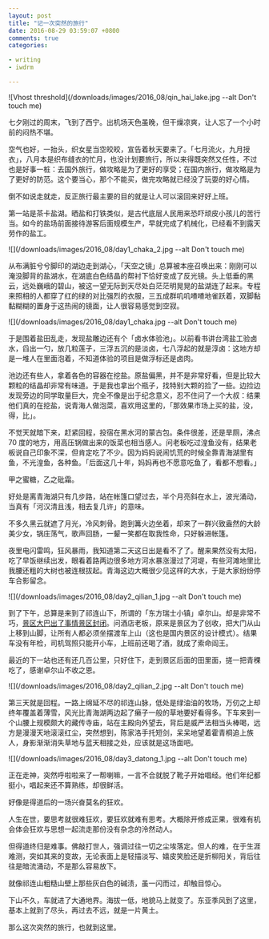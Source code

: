 ```yaml
---
layout: post
title: "记一次突然的旅行"
date: 2016-08-29 03:59:07 +0800
comments: true
categories:

- writing
- iwdrm

---
```


![Vhost threshold](/downloads/images/2016_08/qin_hai_lake.jpg --alt Don't touch me)

七夕刚过的周末，飞到了西宁。出机场天色虽晚，但干燥凉爽，让人忘了一个小时前的闷热不堪。

空气也好，一抬头，织女星当空皎皎，宣告着秋天要来了。「七月流火，九月授衣」，八月本是织布缝衣的忙月，也没计划要旅行，所以来得既突然又任性，不过也是好事一桩：去国外旅行，做攻略是为了更好的享受；在国内旅行，做攻略是为了更好的防范。这个要当心，那个不能买，做完攻略就已经没了玩耍的好心情。

倒不如说走就走，反正旅行最主要的目的就是让人可以滚回来好好上班。

第一站是茶卡盐湖。晒盐和打铁类似，是古代底层人民用来恐吓顽皮小孩儿的苦行当。如今的盐场前面接待游客后面规模生产，早就完成了机械化，已经看不到露天劳作的盐工。

![](/downloads/images/2016_08/day1_chaka_2.jpg --alt Don't touch me)

从布满脏兮兮脚印的湖边走到湖心，「天空之镜」总算被本座召唤出来：刚刚可以淹没脚背的盐湖水，在湖底白色结晶的帮衬下恰好变成了反光镜。头上低垂的黑云，远处巍峨的碧山，被这一望无际到天尽处白茫茫明晃晃的盐湖连了起来。专程来照相的人都穿了红的绿的对比强烈的衣服，三五成群叽叽喳喳地雀跃着，双脚黏黏糊糊的置身于这热闹的镜面，让人很容易感觉到空寂。

![](/downloads/images/2016_08/day1_chaka.jpg --alt Don't touch me)

于是围着盐田乱走，发现盐雕边还有个「卤水体验池」。以前看书讲台湾盐工验卤水，舀出一勺，放几粒莲子，三浮五沉的是淡卤，七八浮起的就是淳卤：这地方却是一堆人在里面泡着，不知道体验的项目是做浮标还是卤肉。

池边还有些人，拿着各色的容器在挖盐。原盐偏黑，并不是非常好看，但是比较大颗粒的结晶却非常有味道。于是我也拿出个瓶子，找特别大颗的捡了一些。边捡边发现旁边的同学取量巨大，完全不像是出于纪念意义，忍不住问了一个大叔：结果他们真的在挖盐，说青海人做泡菜，喜欢用这里的，「那效果市场上买的盐，没，得，比」。

不觉天就暗下来，赶紧回程，投宿在黑水河的蒙古包。条件很差，还是旱厕，沸点 70 度的地方，用高压锅做出来的饭菜也相当感人。问老板吃过湟鱼没有，结果老板说自己印象不深，但肯定吃了不少。因为妈妈说闹饥荒的时候全靠青海湖里有鱼，不光湟鱼，各种鱼。「后面这几十年，妈妈再也不愿意吃鱼了，看都不想看。」

甲之蜜糖，乙之砒霜。

好处是离青海湖只有几步路，站在帐篷口望过去，半个月亮斜在水上，波光涌动，当真有「河汉清且浅，相去复几许」的意味。

不多久黑云就遮了月光，冷风刺骨。跑到篝火边坐着，却来了一群兴致盎然的大龄美少女，锅庄荡气，歌声回肠，一颦一笑都在取我性命，只好躲进帐篷。

夜里电闪雷鸣，狂风暴雨，我知道第二天这日出是看不了了。醒来果然没有太阳，吃了早饭继续出发，眼看着路两边很多地方河水暴涨漫过了河堤，有些河滩地里比我腰还粗的大树也被连根拔起。青海这边大概很少见这样的大水，于是大家纷纷停车合影留念。

![](/downloads/images/2016_08/day2_qilian_1.jpg --alt Don't touch me)

到了下午，总算是来到了祁连山下，所谓的「东方瑞士小镇」卓尔山。却是非常不巧，[景区大巴出了事情景区封闭](http://baike.baidu.com/item/8%C2%B79%E5%8D%93%E5%B0%94%E5%B1%B1%E6%99%AF%E5%8C%BA%E8%A7%82%E5%85%89%E8%BD%A6%E4%BE%A7%E7%BF%BB%E4%BA%8B%E6%95%85)。问酒店老板，原来是景区为了创收，把大门从山上移到山脚，让所有人都必须坐摆渡车上山（这也是国内景区的设计模式）。结果车没有年检，司机驾照只能开小车，上班前还喝了酒，就成了索命阎王。

最近的下一站也还有还几百公里，只好住下，走到景区后面的田里面，搓一把青稞吃了，感谢卓尔山不收之恩。

![](/downloads/images/2016_08/day2_qilian_2.jpg --alt Don't touch me)

第三天就是回程。一路上绵延不尽的祁连山脉，低处是绿油油的牧场，万仞之上却终年覆盖着薄雪，风光比青海湖两边起了癞子一般的草地要好看得多。下车来到一个山腰上规模颇大的藏传寺庙，站在主殿向外望去，背后是威严法相当头棒喝，远方是漫漫天地滚滚红尘，突然想到，陈家洛手托短剑，呆呆地望着霍青桐追上族人，身影渐渐消失草地与蓝天相接之处，应该就是这场面吧。

![](/downloads/images/2016_08/day3_datong_1.jpg --alt Don't touch me)

正在走神，突然呼啦啦来了一帮喇嘛，一言不合就脱了靴子开始唱经。他们年纪都挺小，唱起来还不算熟练，却很鲜活。

好像是得道后的一场兴奋莫名的狂欢。

人生在世，要思考就很难狂欢，要狂欢就难有思考。大概除开修成正果，很难有机会体会狂欢与思想一起流走那份没有杂念的泠然动人。

但得道终归是难事。佛敲打世人，强调过往一切之尘埃落定。但人的难，在于生涯难测，突如其来的变故，无论表面上是轻描淡写、嬉皮笑脸还是折柳阳关，背后往往是暗流涌动，不是那么容易放下。

就像祁连山粗糙山壁上那些灰白色的碱渍，虽一闪而过，却触目惊心。

下山不久，车就进了大通地界。海拔一低，地貌马上就变了。东亚季风到了这里，基本上就到了尽头，再过去不远，就是一片黄土。

那么这次突然的旅行，也就到这里。


